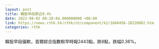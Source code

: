 ```yaml
---
layout: post
title: 韓股早段跌近0.4%
date: 2022-08-02 08:20:04.000000000 +08:00
link: https://news.rthk.hk/rthk/ch/component/k2/1660456-20220802.htm
categories: rthk
---
```


韓股早段偏軟，首爾綜合指數較早時報2443點，跌8點，跌幅0.36%。
